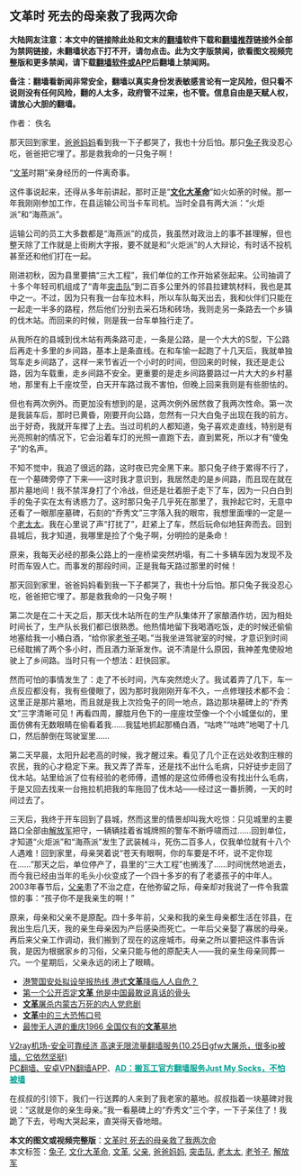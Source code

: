  <h2>文革时 死去的母亲救了我两次命</h2> <p class="notice"><b>大陆网友注意：本文中的链接除此处和文末的<a href="https://github.com/bannedbook/fanqiang" >翻墙</a>软件下载和<a href="https://github.com/killgcd/justmysocks/blob/master/README.md">翻墙推荐</a>链接外全部为禁网链接，未翻墙状态下打不开，请勿点击。此为文字版禁闻，欲看图文视频完整版和更多禁闻，请下载<a href="https://github.com/bannedbook/fanqiang">翻墙软件或APP</a>后翻墙上禁闻网。</p><p>备注：翻墙看新闻非常安全，翻墙以真实身份发表敏感言论有一定风险，但只看不说则没有任何风险，翻的人太多，政府管不过来，也不管。信息自由是天赋人权，请放心大胆的翻墙。</b></p>  <div class="entry"> <p>作者： 佚名</p> <p id="summary">那天回到家里，<a href="https://www.bannedbook.org/bnews/tag/%E7%88%B8%E7%88%B8%E5%A6%88%E5%A6%88/" class="st_tag internal_tag" rel="tag" title="标签 爸爸妈妈 下的日志">爸爸妈妈</a>看到我一下子都哭了，我也十分后怕。那只<a href="https://www.bannedbook.org/bnews/tag/%e5%85%94%e5%ad%90/" class="st_tag internal_tag" rel="tag" title="标签 兔子 下的日志">兔子</a>我没忍心吃，爸爸把它埋了。那是救我命的一只兔子啊！</p> <p id="conimg"></p> <p>“<a href="https://www.bannedbook.org/bnews/tag/%e6%96%87%e9%9d%a9/" class="st_tag internal_tag" rel="tag" title="标签 文革 下的日志">文革</a>时期”亲身经历的一件离奇事。</p>  <p>这件事说起来，还得从多年前讲起，那时正是“<strong><span class='wp_keywordlink'><a href="https://www.bannedbook.org/forum2/topic973.html" title="《文化大革命：历史真相和集体记忆》" target="_blank">文化大革命</a></span></strong>”如火如荼的时候。那一年我刚刚参加工作，在县运输公司当卡车司机。当时全县有两大派：“火炬派”和“海燕派”。</p> <p>运输公司的员工大多数都是“海燕派”的成员，我虽然对政治上的事不甚理解，但也整天除了工作就是上街刷大字报，要不就是和“火炬派”的人大辩论，有时话不投机甚至还和他们打在一起。</p> <p>刚进初秋，因为县里要搞“三大工程”，我们单位的工作开始紧张起来。公司抽调了十多个年轻司机组成了“青年<a href="https://www.bannedbook.org/bnews/tag/%E7%AA%81%E5%87%BB%E9%98%9F/" class="st_tag internal_tag" rel="tag" title="标签 突击队 下的日志">突击队</a>”到二百多公里外的邻县拉建筑材料，我也是其中之一。不过，因为只有我一台车拉木料，所以车队每天出去，我和伙伴们只能在一起走一半多的路程，然后他们分别去采石场和砖场，我则走另一条路去一个乡镇的伐木站。而回来的时候，则是我一台车单独行走了。</p> <p>从我所在的县城到伐木站有两条路可走，一条是公路，是一个大大的S型，下公路后再走十多里的乡间路，基本上是条直线。在和车愉一起跑了十几天后，我就单独驾车走乡间路了，这样一来节省近一个小时的时间，但回来的时候，我还是走公路，因为车载重，走乡间路不安全。更重要的是走乡间路要路过一片大大的乡村墓地，那里有上千座坟茔，白天开车路过我不害怕，但晚上回来我则是有些胆怯的。</p>  <p>但也有两次例外。而更加没有想到的是，这两次例外居然救了我两次性命。第一次是我装车后，那时已黄昏，刚要开向公路，忽然有一只大白兔子出现在我的前方。出于好奇，我就开车撵了上去。当过司机的人都知道，兔子喜欢走直线，特别是有光亮照射的情况下，它会沿着车灯的光照一直跑下去，直到累死，所以才有“傻兔子”的名声。</p> <p>不知不觉中，我追了很远的路，这时夜已完全黑下来。那只兔子终于累得不行了，在一个墓碑旁停了下来——这时我才意识到，我居然走的是乡间路，而且现在就在那片墓地间！我不禁浑身打了个冷战，但还是壮着胆子走下了车，因为一只白白到手的兔子实在太有诱惑力了。这时那只兔子几乎死在那里了，我拎起它时，无意中还看了一眼那座墓碑，石刻的“乔秀文”三字落入我的眼帘，我想里面埋的一定是一个<a href="https://www.bannedbook.org/bnews/tag/%E8%80%81%E5%A4%AA%E5%A4%AA/" class="st_tag internal_tag" rel="tag" title="标签 老太太 下的日志">老太太</a>。我在心里说了声“打扰了”，赶紧上了车，然后玩命似地狂奔而去。回到县城后，我才知道，我哪里是捡了个兔子啊，分明捡的是条命！</p> <p>原来，我每天必经的那条公路上的一座桥梁突然坍塌，有二十多辆车因为发现不及时而车毁人亡。而事发的那段时间，正是我每天路过那里的时候！</p> <p>那天回到家里，爸爸妈妈看到我一下子都哭了，我也十分后怕。那只兔子我没忍心吃，爸爸把它埋了。那是救我命的一只兔子啊！</p>  <p>第二次是在二十天之后，那天伐木站所在的生产队集体开了家酿酒作坊，因为相处时间长了，生产队长我们都已很熟悉。他热情地留下我喝酒吃饭，走的时候还偷偷地塞给我一小桶白酒，“给你家<a href="https://www.bannedbook.org/bnews/tag/%e8%80%81%e7%88%b7%e5%ad%90/" class="st_tag internal_tag" rel="tag" title="标签 老爷子 下的日志">老爷子</a>喝。”当我坐进驾驶室的时候，才意识到时间已经耽搁了两个多小时，而且酒力渐渐发作。说不清是什么原因，我神差鬼使般地驶上了乡间路。当时只有一个想法：赶快回家。</p> <p>然而可怕的事情发生了：走了不长时间，汽车突然熄火了。我试着弄了几下，车一点反应都没有，我有些傻眼了，因为那时我刚刚开车不久，一点修理技术都不会：这里正是那片墓地，而且就是我上次捡兔子的同一地点，路边那块墓碑上的“乔秀文”三字清晰可见！再看四周，朦胧月色下的一座座坟茔像一个个小城堡似的，里面仿佛有无数眼睛在偷看着我……我猛地抓起那桶白酒，“咕咚”“咕咚”地喝了十几口，然后醉倒在驾驶室里……</p> <p>第二天早晨，太阳升起老高的时候，我才醒过来。看见了几个正在远处收割庄稼的农民，我的心才稳定下来。我又弄了弄车，还是找不出什么毛病，只好徒步走回了伐木站。站里给派了位有经验的老师傅，遗憾的是这位师傅也没有找出什么毛病，于是又回去找来一台拖拉机把我的车拖回了伐木站——经过这一番折腾，一天的时间过去了。</p> <p>三天后，我终于开车回到了县城，然而这里的情景却叫我大吃惊：只见城里的主要路口全部由<a href="https://www.bannedbook.org/bnews/tag/%e8%a7%a3%e6%94%be%e5%86%9b/" class="st_tag internal_tag" rel="tag" title="标签 解放军 下的日志">解放军</a>把守，一辆辆挂着省城牌照的警车不断呼啸而过……回到单位，才知道“火炬派”和“海燕派”发生了武装械斗，死伤二百多人，仅我单位就有十八个人遇难！回到家里，母亲哭着说“苍天有眼啊，你的车要是不坏，说不定你现在……”那天之后，单位停产了，县里的“三大工程”也搁浅了……时间恍然地逝去，而今我已经由当年的毛头小伙变成了一个四十多岁的有了老婆孩子的中年人。2003年春节后，<a href="https://www.bannedbook.org/bnews/tag/%E7%88%B6%E4%BA%B2/" class="st_tag internal_tag" rel="tag" title="标签 父亲 下的日志">父亲</a>患了不治之症，在他弥留之际，母亲却对我说了一件令我震惊的事：“孩子你不是我亲生的啊！”</p>  <p>原来，母亲和父亲不是原配。四十多年前，父亲和我的亲生母亲都生活在邻县，在我出生后几天，我的亲生母亲因为产后感染而死亡。一年后父亲娶了寡居的母亲。再后来父亲工作调动，我们搬到了现在的这座城市。母亲之所以要把这件事告诉我，是因为根据家乡的习俗，父亲只能与他的原配夫人——我的亲生母亲同葬一穴。一个星期后，父亲永远的闭上了眼睛。</p> <ul class='op-related-articles' title='相关阅读'> <li><a href='https://www.bannedbook.org/bnews/headline/20201030/1422859.html' target='_blank'>港警国安处拟设举报热线 港式<b>文革</b>降临人人自危？</a></li> <li><a href='https://www.bannedbook.org/bnews/lifebaike/20201025/1420012.html' target='_blank'>第一个公开否定<b>文革</b> 他是中国最敢说真话的骨头</a></li> <li><a href='https://www.bannedbook.org/bnews/lifebaike/20201023/1418664.html' target='_blank'><b>文革</b>屠杀内蒙古万死的内人党悲剧</a></li> <li><a href='https://www.bannedbook.org/bnews/lifebaike/20201021/1417447.html' target='_blank'><b>文革</b>中的三大恐怖口号</a></li> <li><a href='https://www.bannedbook.org/bnews/lifebaike/20201018/1415914.html' target='_blank'>最惨无人道的重庆1966 全国仅有的<b>文革</b>墓地</a></li> </ul> <p class="texttj"> <a href="https://www.bannedbook.org/forum23/topic22702.html" target="_blank">V2ray机场-安全可靠经济 高速无限流量翻墙服务(10.25日gfw大屠杀，很多ip被墙，它依然坚挺)</a><br/> <a href="https://github.com/bannedbook/fanqiang/wiki/%E7%A6%81%E9%97%BB%E7%BD%91%E5%AE%89%E5%8D%93%E7%BF%BB%E5%A2%99%E6%96%B0%E9%97%BBAPP" target="_blank">PC翻墙、安卓VPN翻墙APP</a>、<span onclick="window.open('https://github.com/killgcd/justmysocks/blob/master/README.md')" style="font-weight:bold;color:#00A191;cursor:pointer;text-decoration:underline;outline:none">AD：搬瓦工官方翻墙服务Just My Socks，不怕被墙</span></p><p>在叔叔的引领下，我们一行送葬的人来到了我老家的墓地。叔叔指着一块墓碑对我说：“这就是你的亲生母亲。”我一看墓碑上的“乔秀文”三个字，一下子呆住了！我跪了下去，号啕大哭起来，直哭得天昏地暗。</p><a name='sharetosocial'></a>       <div><b>本文的图文或视频完整版</b>：<a href='https://www.bannedbook.org/bnews/comments/20201031/1423264.html'>文革时 死去的母亲救了我两次命</a></div>  </div><!--END ENTRY--> <div class="postfooter"> <div>本文标签：<a href="https://www.bannedbook.org/bnews/tag/%e5%85%94%e5%ad%90/" rel="tag">兔子</a>, <a href="https://www.bannedbook.org/bnews/tag/%e6%96%87%e5%8c%96%e5%a4%a7%e9%9d%a9%e5%91%bd/" rel="tag">文化大革命</a>, <a href="https://www.bannedbook.org/bnews/tag/%e6%96%87%e9%9d%a9/" rel="tag">文革</a>, <a href="https://www.bannedbook.org/bnews/tag/%E7%88%B6%E4%BA%B2/" rel="tag">父亲</a>, <a href="https://www.bannedbook.org/bnews/tag/%E7%88%B8%E7%88%B8%E5%A6%88%E5%A6%88/" rel="tag">爸爸妈妈</a>, <a href="https://www.bannedbook.org/bnews/tag/%E7%AA%81%E5%87%BB%E9%98%9F/" rel="tag">突击队</a>, <a href="https://www.bannedbook.org/bnews/tag/%E8%80%81%E5%A4%AA%E5%A4%AA/" rel="tag">老太太</a>, <a href="https://www.bannedbook.org/bnews/tag/%e8%80%81%e7%88%b7%e5%ad%90/" rel="tag">老爷子</a>, <a href="https://www.bannedbook.org/bnews/tag/%e8%a7%a3%e6%94%be%e5%86%9b/" rel="tag">解放军</a></div>  </div><!--END POSTFOOTER--> 
